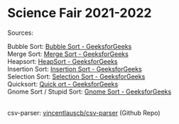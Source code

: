 # Science Fair 2021-2022

Sources: 

Bubble Sort: [Bubble Sort - GeeksforGeeks](https://www.geeksforgeeks.org/bubble-sort/) <br>
Merge Sort: [Merge Sort - GeeksforGeeks](https://www.geeksforgeeks.org/merge-sort/) <br>
Heapsort: [HeapSort - GeeksforGeeks](https://www.geeksforgeeks.org/heap-sort/) <br>
Insertion Sort: [Insertion Sort - GeeksforGeeks](https://www.geeksforgeeks.org/Insertion-sort/) <br>
Selection Sort: [Selection Sort - GeeksforGeeks](https://www.geeksforgeeks.org/selection-sort/) <br>
Quicksort: [Quick ort - GeeksforGeeks](https://www.geeksforgeeks.org/quick-sort/) <br>
Gnome Sort / Stupid Sort: [Gnome Sort - GeeksforGeeks](https://www.geeksforgeeks.org/gnome-sort-a-stupid-one/) <br><br>

csv-parser: [vincentlauscb/csv-parser](https://github.com/vincentlauscb/csv-parser) (Github Repo) <br>